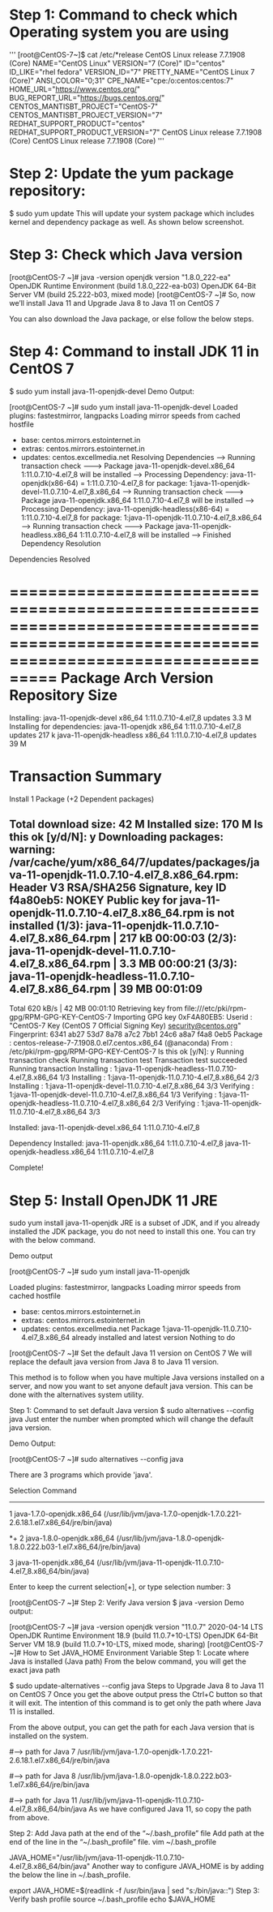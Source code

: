 # Step 1: Command to check which Operating system you are using
'''
[root@CentOS-7~]$ cat /etc/*release
CentOS Linux release 7.7.1908 (Core)
NAME="CentOS Linux"
VERSION="7 (Core)"
ID="centos"
ID_LIKE="rhel fedora"
VERSION_ID="7"
PRETTY_NAME="CentOS Linux 7 (Core)"
ANSI_COLOR="0;31"
CPE_NAME="cpe:/o:centos:centos:7"
HOME_URL="https://www.centos.org/"
BUG_REPORT_URL="https://bugs.centos.org/"
CENTOS_MANTISBT_PROJECT="CentOS-7"
CENTOS_MANTISBT_PROJECT_VERSION="7"
REDHAT_SUPPORT_PRODUCT="centos"
REDHAT_SUPPORT_PRODUCT_VERSION="7"
CentOS Linux release 7.7.1908 (Core)
CentOS Linux release 7.7.1908 (Core)
'''
# Step 2: Update the yum package repository:
$ sudo yum update
This will update your system package which includes kernel and dependency package as well. As shown below screenshot.

# Step 3: Check which Java version 
[root@CentOS-7 ~]# java -version
openjdk version "1.8.0_222-ea"
OpenJDK Runtime Environment (build 1.8.0_222-ea-b03)
OpenJDK 64-Bit Server VM (build 25.222-b03, mixed mode)
[root@CentOS-7 ~]#
So, now we’ll install Java 11 and Upgrade Java 8 to Java 11 on CentOS 7

You can also download the Java package, or else follow the below steps.

# Step 4: Command to install JDK 11 in CentOS 7
$ sudo yum install java-11-openjdk-devel
Demo Output:

[root@CentOS-7 ~]# sudo yum install java-11-openjdk-devel
Loaded plugins: fastestmirror, langpacks
Loading mirror speeds from cached hostfile
* base: centos.mirrors.estointernet.in
* extras: centos.mirrors.estointernet.in
* updates: centos.excellmedia.net
Resolving Dependencies
--> Running transaction check
---> Package java-11-openjdk-devel.x86_64 1:11.0.7.10-4.el7_8 will be installed
--> Processing Dependency: java-11-openjdk(x86-64) = 1:11.0.7.10-4.el7_8 for package: 1:java-11-openjdk-devel-11.0.7.10-4.el7_8.x86_64
--> Running transaction check
---> Package java-11-openjdk.x86_64 1:11.0.7.10-4.el7_8 will be installed
--> Processing Dependency: java-11-openjdk-headless(x86-64) = 1:11.0.7.10-4.el7_8 for package: 1:java-11-openjdk-11.0.7.10-4.el7_8.x86_64
--> Running transaction check
---> Package java-11-openjdk-headless.x86_64 1:11.0.7.10-4.el7_8 will be installed
--> Finished Dependency Resolution

Dependencies Resolved

=======================================================================================================================================
Package Arch Version Repository Size
=======================================================================================================================================
Installing:
java-11-openjdk-devel x86_64 1:11.0.7.10-4.el7_8 updates 3.3 M
Installing for dependencies:
java-11-openjdk x86_64 1:11.0.7.10-4.el7_8 updates 217 k
java-11-openjdk-headless x86_64 1:11.0.7.10-4.el7_8 updates 39 M

Transaction Summary
=======================================================================================================================================
Install 1 Package (+2 Dependent packages)

Total download size: 42 M
Installed size: 170 M
Is this ok [y/d/N]: y
Downloading packages:
warning: /var/cache/yum/x86_64/7/updates/packages/java-11-openjdk-11.0.7.10-4.el7_8.x86_64.rpm: Header V3 RSA/SHA256 Signature, key ID f4a80eb5: NOKEY
Public key for java-11-openjdk-11.0.7.10-4.el7_8.x86_64.rpm is not installed
(1/3): java-11-openjdk-11.0.7.10-4.el7_8.x86_64.rpm | 217 kB 00:00:03
(2/3): java-11-openjdk-devel-11.0.7.10-4.el7_8.x86_64.rpm | 3.3 MB 00:00:21
(3/3): java-11-openjdk-headless-11.0.7.10-4.el7_8.x86_64.rpm | 39 MB 00:01:09
---------------------------------------------------------------------------------------------------------------------------------------
Total 620 kB/s | 42 MB 00:01:10
Retrieving key from file:///etc/pki/rpm-gpg/RPM-GPG-KEY-CentOS-7
Importing GPG key 0xF4A80EB5:
Userid : "CentOS-7 Key (CentOS 7 Official Signing Key) <security@centos.org>"
Fingerprint: 6341 ab27 53d7 8a78 a7c2 7bb1 24c6 a8a7 f4a8 0eb5
Package : centos-release-7-7.1908.0.el7.centos.x86_64 (@anaconda)
From : /etc/pki/rpm-gpg/RPM-GPG-KEY-CentOS-7
Is this ok [y/N]: y
Running transaction check
Running transaction test
Transaction test succeeded
Running transaction
Installing : 1:java-11-openjdk-headless-11.0.7.10-4.el7_8.x86_64 1/3
Installing : 1:java-11-openjdk-11.0.7.10-4.el7_8.x86_64 2/3
Installing : 1:java-11-openjdk-devel-11.0.7.10-4.el7_8.x86_64 3/3
Verifying : 1:java-11-openjdk-devel-11.0.7.10-4.el7_8.x86_64 1/3
Verifying : 1:java-11-openjdk-headless-11.0.7.10-4.el7_8.x86_64 2/3
Verifying : 1:java-11-openjdk-11.0.7.10-4.el7_8.x86_64 3/3

Installed:
java-11-openjdk-devel.x86_64 1:11.0.7.10-4.el7_8

Dependency Installed:
java-11-openjdk.x86_64 1:11.0.7.10-4.el7_8 java-11-openjdk-headless.x86_64 1:11.0.7.10-4.el7_8

Complete!

# Step 5: Install OpenJDK 11 JRE 
sudo yum install java-11-openjdk
JRE is a subset of JDK, and if you already installed the JDK package, you do not need to install this one. You can try with the below command.

Demo output

[root@CentOS-7 ~]# sudo yum install java-11-openjdk

Loaded plugins: fastestmirror, langpacks
Loading mirror speeds from cached hostfile
 * base: centos.mirrors.estointernet.in
 * extras: centos.mirrors.estointernet.in
 * updates: centos.excellmedia.net
Package 1:java-11-openjdk-11.0.7.10-4.el7_8.x86_64 already installed and latest version
Nothing to do

[root@CentOS-7 ~]#
Set the default Java 11 version on CentOS 7 
We will replace the default java version from Java 8 to Java 11 version.


This method is to follow when you have multiple Java versions installed on a server, and now you want to set anyone default java version. This can be done with the alternatives system utility. 

Step 1: Command to set default Java version
$ sudo alternatives --config java
Just enter the number when prompted which will change the default java version.

Demo Output:

[root@CentOS-7 ~]# sudo alternatives --config java

There are 3 programs which provide 'java'.


  Selection    Command

-----------------------------------------------

   1           java-1.7.0-openjdk.x86_64 (/usr/lib/jvm/java-1.7.0-openjdk-1.7.0.221-2.6.18.1.el7.x86_64/jre/bin/java)

*+ 2           java-1.8.0-openjdk.x86_64 (/usr/lib/jvm/java-1.8.0-openjdk-1.8.0.222.b03-1.el7.x86_64/jre/bin/java)

   3           java-11-openjdk.x86_64 (/usr/lib/jvm/java-11-openjdk-11.0.7.10-4.el7_8.x86_64/bin/java)


Enter to keep the current selection[+], or type selection number: 3

[root@CentOS-7 ~]#
Step 2: Verify Java version
$ java -version
Demo output:

[root@CentOS-7 ~]# java -version
openjdk version "11.0.7" 2020-04-14 LTS
OpenJDK Runtime Environment 18.9 (build 11.0.7+10-LTS)
OpenJDK 64-Bit Server VM 18.9 (build 11.0.7+10-LTS, mixed mode, sharing)
[root@CentOS-7 ~]#
How to Set JAVA_HOME Environment Variable
Step 1: Locate where Java is installed (Java path)
From the below command, you will get the exact java path

$ sudo update-alternatives --config java
Steps to Upgrade Java 8 to Java 11 on CentOS 7
Once you get the above output press the Ctrl+C button so that it will exit. The intention of this command is to get only the path where Java 11 is installed.

From the above output, you can get the path for each Java version that is installed on the system.

#--> path for Java 7
/usr/lib/jvm/java-1.7.0-openjdk-1.7.0.221-2.6.18.1.el7.x86_64/jre/bin/java  

#--> path for Java 8
/usr/lib/jvm/java-1.8.0-openjdk-1.8.0.222.b03-1.el7.x86_64/jre/bin/java 

#--> path for Java 11
/usr/lib/jvm/java-11-openjdk-11.0.7.10-4.el7_8.x86_64/bin/java
As we have configured Java 11, so copy the path from above.

Step 2: Add Java path at the end of the “~/.bash_profile” file
Add path at the end of the line in the “~/.bash_profile” file.
vim ~/.bash_profile

JAVA_HOME="/usr/lib/jvm/java-11-openjdk-11.0.7.10-4.el7_8.x86_64/bin/java"
Another way to configure JAVA_HOME is by adding the below the line in ~/.bash_profile.

export JAVA_HOME=$(readlink -f /usr/bin/java | sed "s:/bin/java::")
Step 3: Verify bash profile
source ~/.bash_profile
echo $JAVA_HOME
